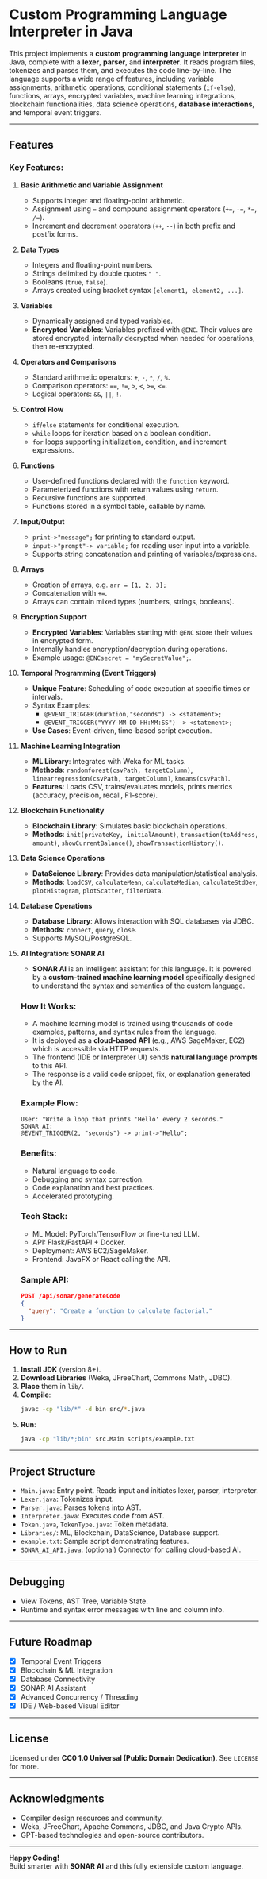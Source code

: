 # Custom Programming Language Interpreter in Java

This project implements a **custom programming language interpreter** in Java, complete with a **lexer**, **parser**, and **interpreter**. It reads program files, tokenizes and parses them, and executes the code line-by-line. The language supports a wide range of features, including variable assignments, arithmetic operations, conditional statements (`if-else`), functions, arrays, encrypted variables, machine learning integrations, blockchain functionalities, data science operations, **database interactions**, and temporal event triggers.

---

## Features

### Key Features:

1. **Basic Arithmetic and Variable Assignment**  
   - Supports integer and floating-point arithmetic.  
   - Assignment using `=` and compound assignment operators (`+=`, `-=`, `*=`, `/=`).  
   - Increment and decrement operators (`++`, `--`) in both prefix and postfix forms.

2. **Data Types**  
   - Integers and floating-point numbers.  
   - Strings delimited by double quotes `" "`.  
   - Booleans (`true`, `false`).  
   - Arrays created using bracket syntax `[element1, element2, ...]`.

3. **Variables**  
   - Dynamically assigned and typed variables.  
   - **Encrypted Variables**: Variables prefixed with `@ENC`. Their values are stored encrypted, internally decrypted when needed for operations, then re-encrypted.

4. **Operators and Comparisons**  
   - Standard arithmetic operators: `+`, `-`, `*`, `/`, `%`.  
   - Comparison operators: `==`, `!=`, `>`, `<`, `>=`, `<=`.  
   - Logical operators: `&&`, `||`, `!`.

5. **Control Flow**  
   - `if`/`else` statements for conditional execution.  
   - `while` loops for iteration based on a boolean condition.  
   - `for` loops supporting initialization, condition, and increment expressions.

6. **Functions**  
   - User-defined functions declared with the `function` keyword.  
   - Parameterized functions with return values using `return`.  
   - Recursive functions are supported.  
   - Functions stored in a symbol table, callable by name.

7. **Input/Output**  
   - `print->"message";` for printing to standard output.  
   - `input->"prompt"-> variable;` for reading user input into a variable.  
   - Supports string concatenation and printing of variables/expressions.

8. **Arrays**  
   - Creation of arrays, e.g. `arr = [1, 2, 3];`  
   - Concatenation with `+=`.  
   - Arrays can contain mixed types (numbers, strings, booleans).

9. **Encryption Support**  
   - **Encrypted Variables**: Variables starting with `@ENC` store their values in encrypted form.  
   - Internally handles encryption/decryption during operations.  
   - Example usage: `@ENCsecret = "mySecretValue";`.

10. **Temporal Programming (Event Triggers)**  
    - **Unique Feature**: Scheduling of code execution at specific times or intervals.  
    - Syntax Examples:
      - `@EVENT_TRIGGER(duration,"seconds") -> <statement>;`  
      - `@EVENT_TRIGGER("YYYY-MM-DD HH:MM:SS") -> <statement>;`  
    - **Use Cases**: Event-driven, time-based script execution.

11. **Machine Learning Integration**  
    - **ML Library**: Integrates with Weka for ML tasks.  
    - **Methods**: `randomforest(csvPath, targetColumn)`, `linearregression(csvPath, targetColumn)`, `kmeans(csvPath)`.  
    - **Features**: Loads CSV, trains/evaluates models, prints metrics (accuracy, precision, recall, F1-score).

12. **Blockchain Functionality**  
    - **Blockchain Library**: Simulates basic blockchain operations.  
    - **Methods**: `init(privateKey, initialAmount)`, `transaction(toAddress, amount)`, `showCurrentBalance()`, `showTransactionHistory()`.

13. **Data Science Operations**  
    - **DataScience Library**: Provides data manipulation/statistical analysis.  
    - **Methods**: `loadCSV`, `calculateMean`, `calculateMedian`, `calculateStdDev`, `plotHistogram`, `plotScatter`, `filterData`.

14. **Database Operations**  
    - **Database Library**: Allows interaction with SQL databases via JDBC.  
    - **Methods**: `connect`, `query`, `close`.  
    - Supports MySQL/PostgreSQL.

15. **AI Integration: SONAR AI**  
    - **SONAR AI** is an intelligent assistant for this language. It is powered by a **custom-trained machine learning model** specifically designed to understand the syntax and semantics of the custom language.

    ### How It Works:
    - A machine learning model is trained using thousands of code examples, patterns, and syntax rules from the language.
    - It is deployed as a **cloud-based API** (e.g., AWS SageMaker, EC2) which is accessible via HTTP requests.
    - The frontend (IDE or Interpreter UI) sends **natural language prompts** to this API.
    - The response is a valid code snippet, fix, or explanation generated by the AI.

    ### Example Flow:
    ```plaintext
    User: "Write a loop that prints 'Hello' every 2 seconds."
    SONAR AI:
    @EVENT_TRIGGER(2, "seconds") -> print->"Hello";
    ```

    ### Benefits:
    - Natural language to code.
    - Debugging and syntax correction.
    - Code explanation and best practices.
    - Accelerated prototyping.

    ### Tech Stack:
    - ML Model: PyTorch/TensorFlow or fine-tuned LLM.
    - API: Flask/FastAPI + Docker.
    - Deployment: AWS EC2/SageMaker.
    - Frontend: JavaFX or React calling the API.

    ### Sample API:
    ```json
    POST /api/sonar/generateCode
    {
      "query": "Create a function to calculate factorial."
    }
    ```

---

## How to Run

1. **Install JDK** (version 8+).  
2. **Download Libraries** (Weka, JFreeChart, Commons Math, JDBC).  
3. **Place** them in `lib/`.  
4. **Compile**:
   ```bash
   javac -cp "lib/*" -d bin src/*.java
   ```
5. **Run**:
   ```bash
   java -cp "lib/*;bin" src.Main scripts/example.txt
   ```

---

## Project Structure

- `Main.java`: Entry point. Reads input and initiates lexer, parser, interpreter.
- `Lexer.java`: Tokenizes input.
- `Parser.java`: Parses tokens into AST.
- `Interpreter.java`: Executes code from AST.
- `Token.java`, `TokenType.java`: Token metadata.
- `Libraries/`: ML, Blockchain, DataScience, Database support.
- `example.txt`: Sample script demonstrating features.
- `SONAR_AI_API.java`: (optional) Connector for calling cloud-based AI.

---

## Debugging

- View Tokens, AST Tree, Variable State.
- Runtime and syntax error messages with line and column info.

---

## Future Roadmap

- [x] Temporal Event Triggers
- [x] Blockchain & ML Integration
- [x] Database Connectivity
- [x] SONAR AI Assistant
- [x] Advanced Concurrency / Threading
- [x] IDE / Web-based Visual Editor

---

## License

Licensed under **CC0 1.0 Universal (Public Domain Dedication)**. See `LICENSE` for more.

---

## Acknowledgments

- Compiler design resources and community.
- Weka, JFreeChart, Apache Commons, JDBC, and Java Crypto APIs.
- GPT-based technologies and open-source contributors.

---

**Happy Coding!**  
Build smarter with **SONAR AI** and this fully extensible custom language.
